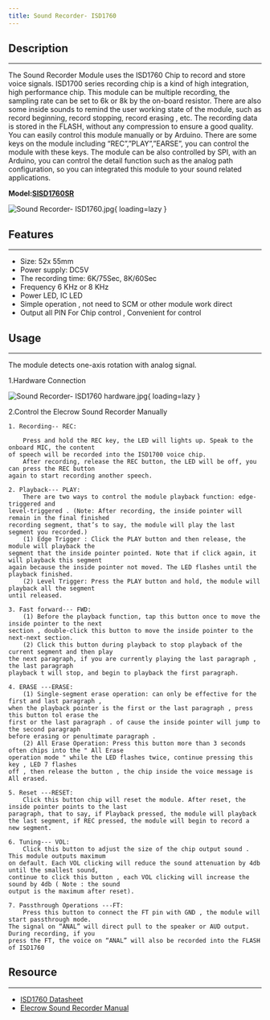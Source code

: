 ```yaml
---
title: Sound Recorder- ISD1760
---
```


## Description
-----------

The Sound Recorder Module uses the ISD1760 Chip to record and store voice signals. ISD1700 series recording chip is a kind of high integration, high performance chip. This module can be multiple recording, the sampling rate can be set to 6k or 8k by the on-board resistor. There are also some inside sounds to remind the user working state of the module, such as record beginning, record stopping, record erasing , etc. The recording data is stored in the FLASH, without any compression to ensure a good quality. You can easily control this module manually or by Arduino. There are some keys on the module including “REC”,”PLAY”,”EARSE”, you can control the module with these keys. The module can be also controlled by SPI, with an Arduino, you can control the detail function such as the analog path configuration, so you can integrated this module to your sound related applications.

**Model:[SISD1760SR](http://www.elecrow.com/sound-recorder-isd1760-p-730.html)**

![Sound Recorder- ISD1760.jpg](https://wiki.elecrow.com/images/thumb/b/bf/Sound_Recorder-_ISD1760.jpg/400px-Sound_Recorder-_ISD1760.jpg){ loading=lazy }

## Features
--------

- Size: 52x 55mm
- Power supply: DC5V
- The recording time: 6K/75Sec, 8K/60Sec
- Frequency 6 KHz or 8 KHz
- Power LED, IC LED
- Simple operation , not need to SCM or other module work direct
- Output all PIN For Chip control , Convenient for control

## Usage
-----

The module detects one-axis rotation with analog signal.

1.Hardware Connection

![Sound Recorder- ISD1760 hardware.jpg](https://wiki.elecrow.com/images/thumb/e/ef/Sound_Recorder-_ISD1760_hardware.jpg/600px-Sound_Recorder-_ISD1760_hardware.jpg){ loading=lazy }

2.Control the Elecrow Sound Recorder Manually

```
1. Recording-- REC:

    Press and hold the REC key, the LED will lights up. Speak to the onboard MIC, the content
of speech will be recorded into the ISD1700 voice chip.
    After recording, release the REC button, the LED will be off, you can press the REC button
again to start recording another speech.

2. Playback--- PLAY:
    There are two ways to control the module playback function: edge-triggered and
level-triggered . (Note: After recording, the inside pointer will remain in the final finished
recording segment, that’s to say, the module will play the last segment you recorded.)
    (1) Edge Trigger : Click the PLAY button and then release, the module will playback the
segment that the inside pointer pointed. Note that if click again, it will playback this segment
again because the inside pointer not moved. The LED flashes until the playback finished.
    (2) Level Trigger: Press the PLAY button and hold, the module will playback all the segment
until released.

3. Fast forward--- FWD:
    (1) Before the playback function, tap this button once to move the inside pointer to the next
section , double-click this button to move the inside pointer to the next-next section.
    (2) Click this button during playback to stop playback of the current segment and then play
the next paragraph, if you are currently playing the last paragraph , the last paragraph
playback t will stop, and begin to playback the first paragraph.

4. ERASE ---ERASE:
    (1) Single-segment erase operation: can only be effective for the first and last paragraph ,
when the playback pointer is the first or the last paragraph , press this button tol erase the
first or the last paragraph . of cause the inside pointer will jump to the second paragraph
before erasing or penultimate paragraph .
    (2) All Erase Operation: Press this button more than 3 seconds often chips into the " All Erase
operation mode " while the LED flashes twice, continue pressing this key , LED 7 flashes
off , then release the button , the chip inside the voice message is All erased.

5. Reset ---RESET:
    Click this button chip will reset the module. After reset, the inside pointer points to the last
paragraph, that to say, if Playback pressed, the module will playback the last segment, if REC pressed, the module will begin to record a new segment.

6. Tuning--- VOL:
    Click this button to adjust the size of the chip output sound . This module outputs maximum
on default. Each VOL clicking will reduce the sound attenuation by 4db until the smallest sound,
continue to click this button , each VOL clicking will increase the sound by 4db ( Note : the sound
output is the maximum after reset).

7. Passthrough Operations ---FT:
    Press this button to connect the FT pin with GND , the module will start passthrough mode.
The signal on “ANAL” will direct pull to the speaker or AUD output. During recording, if you
press the FT, the voice on “ANAL” will also be recorded into the FLASH of ISD1760
```

## Resource
--------

- [ISD1760 Datasheet](https://wiki.elecrow.com/images/f/fc/ISD17600_Series_datasheet.pdf)
- [Elecrow Sound Recorder Manual](https://wiki.elecrow.com/images/6/66/ISD17600_Manual.pdf)